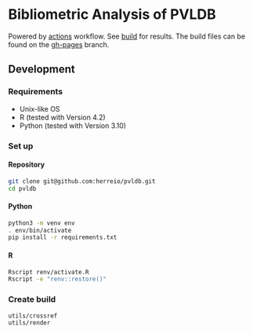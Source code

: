 # Bibliometric Analysis of PVLDB

Powered by [actions](https://github.com/herreio/pvldb/actions) workflow. See [build](https://herreio.github.io/pvldb/) for results. The build files can be found on the [gh-pages](https://github.com/herreio/pvldb/tree/gh-pages) branch.

## Development

### Requirements

- Unix-like OS
- R (tested with Version 4.2)
- Python (tested with Version 3.10)

### Set up

#### Repository

```sh
git clone git@github.com:herreio/pvldb.git
cd pvldb
```

#### Python

```sh
python3 -m venv env
. env/bin/activate
pip install -r requirements.txt
```

#### R

```sh
Rscript renv/activate.R
Rscript -e "renv::restore()"
```

### Create build

```sh
utils/crossref
utils/render
```
